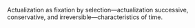 
Actualization as fixation by selection—actualization successive, conservative, and irreversible—characteristics of time.